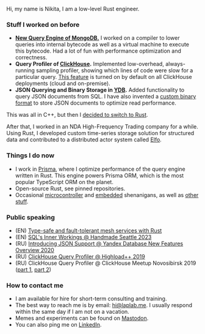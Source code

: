 Hi, my name is Nikita, I am a low-level Rust engineer.

### Stuff I worked on before

- **[New Query Engine of MongoDB.](https://laplab.me/posts/inside-new-query-engine-of-mongodb/)** I worked on a compiler to lower queries into internal bytecode as well as a virtual machine to execute this bytecode. Had a lot of fun with performance optimization and correctness.
- **Query Profiler of [ClickHouse](https://github.com/ClickHouse/ClickHouse).** Implemented low-overhead, always-running sampling profiler, showing which lines of code were slow for a particular query. [This feature](https://clickhouse.com/docs/en/operations/optimizing-performance/sampling-query-profiler) is turned on by default on all ClickHouse deployments (cloud and on-premise).
- **JSON Querying and Binary Storage in [YDB](https://github.com/ydb-platform/ydb).** Added functionality to query JSON documents from SQL. I have also invented a [custom binary format](https://laplab.me/posts/how-binary-json-works-in-ydb/) to store JSON documents to optimize read performance.

This was all in C++, but then I [decided to switch to Rust](https://laplab.me/posts/switching-from-cpp-to-rust/).

After that, I worked in an NDA High-Frequency Trading company for a while. Using Rust, I developed custom time-series storage solution for structured data and contributed to a distributed actor system called [Elfo](https://github.com/elfo-rs/elfo).

### Things I do now

- I work in [Prisma](https://www.prisma.io/), where I optimize performance of the query engine written in Rust. This engine powers Prisma ORM, which is the most popular TypeScript ORM on the planet.
- Open-source Rust, see pinned repositories.
- Occasional [microcontroller](https://laplab.me/posts/family-photos-vs-256-kb-ram/) and [embedded](https://laplab.me/posts/whats-that-touchscreen-in-my-room/) shenanigans, as well as [other stuff](https://laplab.me/posts/).

### Public speaking

- (EN) [Type-safe and fault-tolerant mesh services with Rust](https://laplab.me/posts/rust-nation-uk-2024/)
- (EN) [SQL's Inner Workings @ Handmade Seattle 2023](https://laplab.me/posts/handmade-seattle-2023/)
- (RU) [Introducing JSON Support @ Yandex Database New Features Overview 2020](https://cloud.yandex.ru/ru/events/110)
- (RU) [ClickHouse Query Profiler @ Highload++ 2019](https://highload.ru/moscow/2019/abstracts/5835)
- (RU) ClickHouse Query Profiler @ ClickHouse Meetup Novosibirsk 2019 ([part 1](https://youtu.be/FsBWk-hKG3A?si=UvAKQPv5HcPPyil_), [part 2](https://youtu.be/TC3PFAGgSrg?si=BrG9twRnBbllsElj))

### How to contact me

- I am available for hire for short-term consulting and training.
- The best way to reach me is by email: hi@laplab.me. I usually respond within the same day if I am not on a vacation.
- Memes and experiments can be found on [Mastodon](https://mastodon.social/@laplab).
- You can also ping me on [LinkedIn](https://www.linkedin.com/in/nikitalapkov/).
